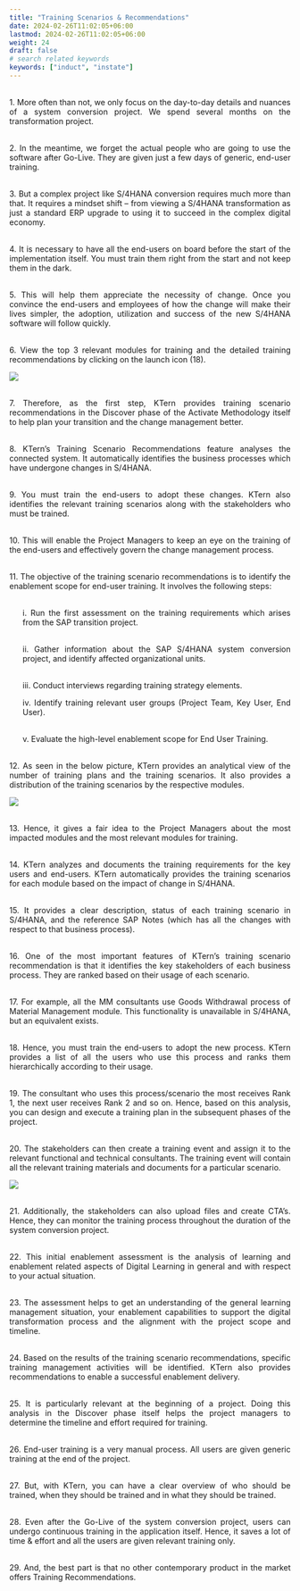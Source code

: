 ```yaml
---
title: "Training Scenarios & Recommendations"
date: 2024-02-26T11:02:05+06:00
lastmod: 2024-02-26T11:02:05+06:00
weight: 24
draft: false
# search related keywords
keywords: ["induct", "instate"]
---
```

<div style='text-align: justify;'>

</br>1. More often than not, we only focus on the day-to-day details and nuances of a system conversion project. We spend several months on the transformation project. 

</br>2. In the meantime, we forget the actual people who are going to use the software after Go-Live. They are given just a few days of generic, end-user training. 

</br>3. But a complex project like S/4HANA conversion requires much more than that. It requires a mindset shift – from viewing a S/4HANA transformation as just a standard ERP upgrade to using it to succeed in the complex digital economy.

</br>4. It is necessary to have all the end-users on board before the start of the implementation itself. You must train them right from the start and not keep them in the dark. 

</br>5. This will help them appreciate the necessity of change. Once you convince the end-users and employees of how the change will make their lives simpler, the adoption, utilization and success of the new S/4HANA software will follow quickly.

</br>6. View the top 3 relevant modules for training and the detailed training recommendations by clicking on the launch icon (18).

![](https://storage.googleapis.com/ktern-public-files/product-documentation/Digital%20Maps/38_launch_training_scenarios_process_assessment_digital_maps.png)
 
</br>7. Therefore, as the first step, KTern provides training scenario recommendations in the Discover phase of the Activate Methodology itself to help plan your transition and the change management better.

</br>8. KTern’s Training Scenario Recommendations feature analyses the connected system. It automatically identifies the business processes which have undergone changes in S/4HANA. 

</br>9. You must train the end-users to adopt these changes. KTern also identifies the relevant training scenarios along with the stakeholders who must be trained. 

</br>10. This will enable the Project Managers to keep an eye on the training of the end-users and effectively govern the change management process.

</br>11. The objective of the training scenario recommendations is to identify the enablement scope for end-user training. It involves the following steps:
<ul>
</br>i. Run the first assessment on the training requirements which arises from the SAP transition project.

</br>ii. Gather information about the SAP S/4HANA system conversion project, and identify affected organizational units.

</br>iii. Conduct interviews regarding training strategy elements.

iv. Identify training relevant user groups (Project Team, Key User, End User).

</br>v. Evaluate the high-level enablement scope for End User Training.
</ul>

</br>12. As seen in the below picture, KTern provides an analytical view of the number of training plans and the training scenarios. It also provides a distribution of the training scenarios by the respective modules. 

![](https://storage.googleapis.com/ktern-public-files/product-documentation/Digital%20Maps/39_training_scenarios_process_assessment_digital_maps.png)

</br>13. Hence, it gives a fair idea to the Project Managers about the most impacted modules and the most relevant modules for training.

</br>14. KTern analyzes and documents the training requirements for the key users and end-users. KTern automatically provides the training scenarios for each module based on the impact of change in S/4HANA. 

</br>15. It provides a clear description, status of each training scenario in S/4HANA, and the reference SAP Notes (which has all the changes with respect to that business process).

</br>16. One of the most important features of KTern’s training scenario recommendation is that it identifies the key stakeholders of each business process. They are ranked based on their usage of each scenario. 

</br>17. For example, all the MM consultants use Goods Withdrawal process of Material Management module. This functionality is unavailable in S/4HANA, but an equivalent exists. 

</br>18. Hence, you must train the end-users to adopt the new process. KTern provides a list of all the users who use this process and ranks them hierarchically according to their usage. 

</br>19. The consultant who uses this process/scenario the most receives Rank 1, the next user receives Rank 2 and so on. Hence, based on this analysis, you can design and execute a training plan in the subsequent phases of the project.

</br>20. The stakeholders can then create a training event and assign it to the relevant functional and technical consultants. The training event will contain all the relevant training materials and documents for a particular scenario. 

![](https://storage.googleapis.com/ktern-public-files/product-documentation/Digital%20Maps/40_table_training_scenarios_process_assessment_digital_maps.png)

</br>21. Additionally, the stakeholders can also upload files and create CTA’s. Hence, they can monitor the training process throughout the duration of the system conversion project.

</br>22. This initial enablement assessment is the analysis of learning and enablement related aspects of Digital Learning in general and with respect to your actual situation. 

</br>23. The assessment helps to get an understanding of the general learning management situation, your enablement capabilities to support the digital transformation process and the alignment with the project scope and timeline. 

</br>24. Based on the results of the training scenario recommendations, specific training management activities will be identified. KTern also provides recommendations to enable a successful enablement delivery. 

</br>25. It is particularly relevant at the beginning of a project. Doing this analysis in the Discover phase itself helps the project managers to determine the timeline and effort required for training.

</br>26. End-user training is a very manual process. All users are given generic training at the end of the project. 

</br>27. But, with KTern, you can have a clear overview of who should be trained, when they should be trained and in what they should be trained. 

</br>28. Even after the Go-Live of the system conversion project, users can undergo continuous training in the application itself. Hence, it saves a lot of time & effort and all the users are given relevant training only.

</br>29. And, the best part is that no other contemporary product in the market offers Training Recommendations.

</div>